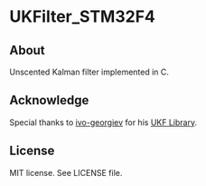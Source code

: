 # UKFilter_STM32F4

## About

Unscented Kalman filter implemented in C.  

## Acknowledge
Special thanks to [ivo-georgiev](https://github.com/ivo-georgiev) for his [UKF Library](https://github.com/ivo-georgiev/ukfLib).

## License
MIT license. See LICENSE file.
